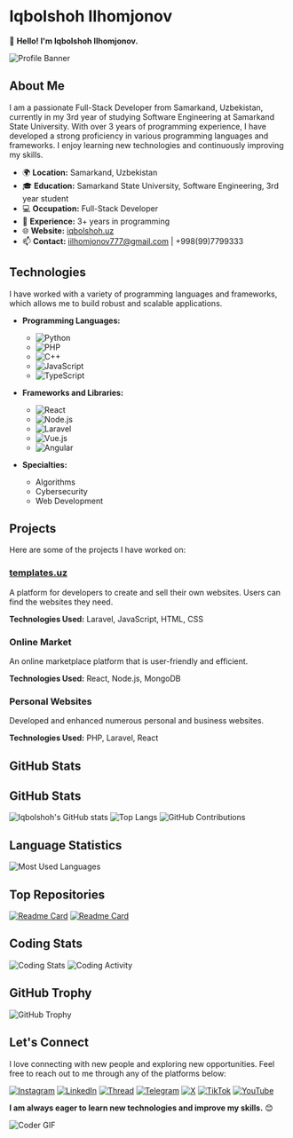 # Iqbolshoh Ilhomjonov

👋 **Hello! I'm Iqbolshoh Ilhomjonov.**

![Profile Banner](https://github.com/Iqbolshoh/Iqbolshoh/blob/main/images/banner.png?raw=true)

## About Me

I am a passionate Full-Stack Developer from Samarkand, Uzbekistan, currently in my 3rd year of studying Software Engineering at Samarkand State University. With over 3 years of programming experience, I have developed a strong proficiency in various programming languages and frameworks. I enjoy learning new technologies and continuously improving my skills.

- 🌍 **Location:** Samarkand, Uzbekistan
- 🎓 **Education:** Samarkand State University, Software Engineering, 3rd year student
- 💻 **Occupation:** Full-Stack Developer
- 🚀 **Experience:** 3+ years in programming
- 🌐 **Website:** [iqbolshoh.uz](https://iqbolshoh.uz)
- 📫 **Contact:** iilhomjonov777@gmail.com | +998(99)7799333

## Technologies

I have worked with a variety of programming languages and frameworks, which allows me to build robust and scalable applications.

- **Programming Languages:** 
  - ![Python](https://img.shields.io/badge/Python-%2314354C.svg?style=for-the-badge&logo=python&logoColor=white)
  - ![PHP](https://img.shields.io/badge/PHP-%23777BB4.svg?style=for-the-badge&logo=php&logoColor=white)
  - ![C++](https://img.shields.io/badge/C++-%2300599C.svg?style=for-the-badge&logo=c%2B%2B&logoColor=white)
  - ![JavaScript](https://img.shields.io/badge/JavaScript-%23323330.svg?style=for-the-badge&logo=javascript&logoColor=%23F7DF1E)
  - ![TypeScript](https://img.shields.io/badge/TypeScript-%23007ACC.svg?style=for-the-badge&logo=typescript&logoColor=white)

- **Frameworks and Libraries:** 
  - ![React](https://img.shields.io/badge/React-%2320232A.svg?style=for-the-badge&logo=react&logoColor=%2361DAFB)
  - ![Node.js](https://img.shields.io/badge/Node.js-%2343853D.svg?style=for-the-badge&logo=node.js&logoColor=white)
  - ![Laravel](https://img.shields.io/badge/Laravel-%23FF2D20.svg?style=for-the-badge&logo=laravel&logoColor=white)
  - ![Vue.js](https://img.shields.io/badge/Vue.js-%234FC08D.svg?style=for-the-badge&logo=vue.js&logoColor=white)
  - ![Angular](https://img.shields.io/badge/Angular-%23212121.svg?style=for-the-badge&logo=angular&logoColor=white)

- **Specialties:** 
  - Algorithms
  - Cybersecurity
  - Web Development

## Projects

Here are some of the projects I have worked on:

### [templates.uz](https://templates.uz)
A platform for developers to create and sell their own websites. Users can find the websites they need.

**Technologies Used:** Laravel, JavaScript, HTML, CSS

### Online Market
An online marketplace platform that is user-friendly and efficient.

**Technologies Used:** React, Node.js, MongoDB

### Personal Websites
Developed and enhanced numerous personal and business websites.

**Technologies Used:** PHP, Laravel, React

## GitHub Stats

## GitHub Stats

![Iqbolshoh's GitHub stats](https://github-readme-stats.vercel.app/api?username=iqbolshoh&show_icons=true&theme=radical)
![Top Langs](https://github-readme-stats.vercel.app/api/top-langs/?username=iqbolshoh&layout=compact&theme=radical)
![GitHub Contributions](https://github-readme-streak-stats.herokuapp.com/?user=iqbolshoh&theme=radical)

## Language Statistics

![Most Used Languages](https://github-readme-stats.vercel.app/api/top-langs/?username=iqbolshoh&theme=radical)

## Top Repositories

[![Readme Card](https://github-readme-stats.vercel.app/api/pin/?username=iqbolshoh&repo=repo-name&theme=radical)](https://github.com/iqbolshoh/repo-name)
[![Readme Card](https://github-readme-stats.vercel.app/api/pin/?username=iqbolshoh&repo=another-repo-name&theme=radical)](https://github.com/iqbolshoh/another-repo-name)

## Coding Stats

![Coding Stats](https://github-profile-summary-cards.vercel.app/api/cards/repos-per-language?username=iqbolshoh&theme=radical)
![Coding Activity](https://github-profile-summary-cards.vercel.app/api/cards/productive-time?username=iqbolshoh&theme=radical)

## GitHub Trophy

![GitHub Trophy](https://github-profile-trophy.vercel.app/?username=iqbolshoh&theme=radical)

## Let's Connect

I love connecting with new people and exploring new opportunities. Feel free to reach out to me through any of the platforms below:

[![Instagram](https://img.shields.io/badge/Instagram-%23E4405F.svg?style=for-the-badge&logo=Instagram&logoColor=white)](https://www.instagram.com/iqbolshoh_777)
[![LinkedIn](https://img.shields.io/badge/LinkedIn-%230077B5.svg?style=for-the-badge&logo=linkedin&logoColor=white)](https://www.linkedin.com/in/iqbolshoh/)
[![Thread](https://img.shields.io/badge/Thread-%2317B7B7.svg?style=for-the-badge&logo=thread&logoColor=white)](https://www.threads.net/Iqbolshoh_777)
[![Telegram](https://img.shields.io/badge/Telegram-%0088CC.svg?style=for-the-badge&logo=telegram&logoColor=white)](https://t.me/Iqbolshoh_777)
[![X](https://img.shields.io/badge/X-%23000000.svg?style=for-the-badge&logo=x&logoColor=white)](https://x.com/Iqbolshoh_777)
[![TikTok](https://img.shields.io/badge/TikTok-%000000.svg?style=for-the-badge&logo=tiktok&logoColor=white)](https://www.tiktok.com/@iqbolshoh_777)
[![YouTube](https://img.shields.io/badge/YouTube-%23FF0000.svg?style=for-the-badge&logo=youtube&logoColor=white)](https://www.youtube.com/@Iqbolshoh_777)

**I am always eager to learn new technologies and improve my skills.** 😊

![Coder GIF](https://media.giphy.com/media/LmNwrBhejkK9EFP504/giphy.gif)
